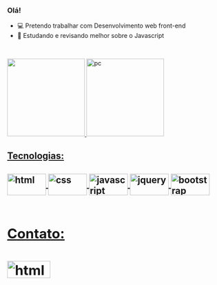 ### Olá!


- 💻 Pretendo trabalhar com Desenvolvimento web front-end
- 📜 Estudando e revisando melhor sobre o Javascript

<br><div>
  <a href="https://github.com/Jr-Davi">
    <img height="180em" src="https://github-readme-stats.vercel.app/api?username=Jr-Davi&count_private=true&show_icons=true&theme=dark">
    <img alt="pc" height="180" width="180" src="https://media.giphy.com/media/f9k1tV7HyORcngKF8v/giphy.gif?cid=ecf05e472sech2pmn7enjvn83g7drz7qqpo9t5dpg5w7ngas&rid=giphy.gif&ct=g">
</div>

<h2>Tecnologias:<h2>
<div style="display: inline_block">
  <img align="center" alt="html" height="50" width="90" src="https://cdn.jsdelivr.net/gh/devicons/devicon/icons/html5/html5-original.svg">
  <img align="center" alt="css" height="50" width="90" src="https://cdn.jsdelivr.net/gh/devicons/devicon/icons/css3/css3-original.svg">
  <img align="center" alt="javascript" height="50" width="90" src="https://cdn.jsdelivr.net/gh/devicons/devicon/icons/javascript/javascript-original.svg">
  <img align="center" alt="jquery" height="50" width="90" src="https://cdn.jsdelivr.net/gh/devicons/devicon/icons/jquery/jquery-plain-wordmark.svg">
  <img align="center" alt="bootstrap" height="50" width="90" src="https://cdn.jsdelivr.net/gh/devicons/devicon/icons/bootstrap/bootstrap-plain-wordmark.svg"><br><br>
  
<h2>Contato:<h2>
  <a href="https://www.linkedin.com/in/davi-santana-da-silva-junior-556475181?            lipi=urn%3Ali%3Apage%3Ad_flagship3_profile_view_base_contact_details%3BCgnNXF9cT6WsC3haDtZmeg%3D%3D">
   <img align="center" alt="html" height="40" width="100" src="https://cdn.jsdelivr.net/gh/devicons/devicon/icons/linkedin/linkedin-original.svg">
  </a>

